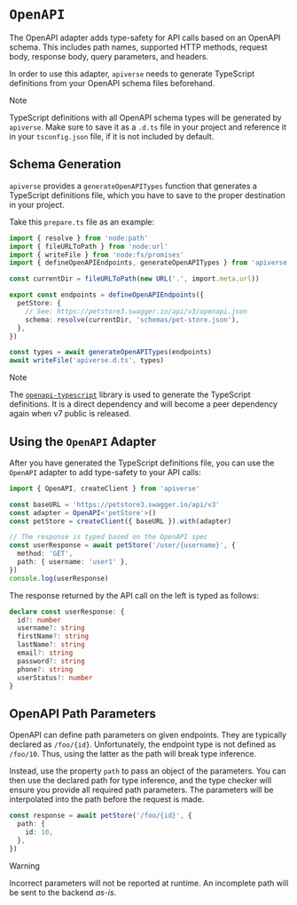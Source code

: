 # `OpenAPI`

The OpenAPI adapter adds type-safety for API calls based on an OpenAPI schema. This includes path names, supported HTTP methods, request body, response body, query parameters, and headers.

In order to use this adapter, `apiverse` needs to generate TypeScript definitions from your OpenAPI schema files beforehand.

> [!NOTE]
> TypeScript definitions with all OpenAPI schema types will be generated by `apiverse`. Make sure to save it as a `.d.ts` file in your project and reference it in your `tsconfig.json` file, if it is not included by default.

## Schema Generation

`apiverse` provides a `generateOpenAPITypes` function that generates a TypeScript definitions file, which you have to save to the proper destination in your project.

Take this `prepare.ts` file as an example:

```ts
import { resolve } from 'node:path'
import { fileURLToPath } from 'node:url'
import { writeFile } from 'node:fs/promises'
import { defineOpenAPIEndpoints, generateOpenAPITypes } from 'apiverse'

const currentDir = fileURLToPath(new URL('.', import.meta.url))

export const endpoints = defineOpenAPIEndpoints({
  petStore: {
    // See: https://petstore3.swagger.io/api/v3/openapi.json
    schema: resolve(currentDir, 'schemas/pet-store.json'),
  },
})

const types = await generateOpenAPITypes(endpoints)
await writeFile('apiverse.d.ts', types)
```

> [!NOTE]
> The [`openapi-typescript`](https://www.npmjs.com/package/openapi-typescript) library is used to generate the TypeScript definitions. It is a direct dependency and will become a peer dependency again when v7 public is released.

## Using the `OpenAPI` Adapter

After you have generated the TypeScript definitions file, you can use the `OpenAPI` adapter to add type-safety to your API calls:

```ts
import { OpenAPI, createClient } from 'apiverse'

const baseURL = 'https://petstore3.swagger.io/api/v3'
const adapter = OpenAPI<'petStore'>()
const petStore = createClient({ baseURL }).with(adapter)

// The response is typed based on the OpenAPI spec
const userResponse = await petStore('/user/{username}', {
  method: 'GET',
  path: { username: 'user1' },
})
console.log(userResponse)
```

The response returned by the API call on the left is typed as follows:

```ts
declare const userResponse: {
  id?: number
  username?: string
  firstName?: string
  lastName?: string
  email?: string
  password?: string
  phone?: string
  userStatus?: number
}
```

## OpenAPI Path Parameters

OpenAPI can define path parameters on given endpoints. They are typically declared as `/foo/{id}`. Unfortunately, the endpoint type is not defined as `/foo/10`. Thus, using the latter as the path will break type inference.

Instead, use the property `path` to pass an object of the parameters. You can then use the declared path for type inference, and the type checker will ensure you provide all required path parameters. The parameters will be interpolated into the path before the request is made.

```ts
const response = await petStore('/foo/{id}', {
  path: {
    id: 10,
  },
})
```

> [!WARNING]
> Incorrect parameters will not be reported at runtime. An incomplete path will be sent to the backend _as-is_.

